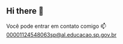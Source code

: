 ## Hi there 👋

<!--
Meu nome é Beatriz Oliveira ...

- 🔭 Estou estudando no alura ...
- 🤓 Estou me desenvolvendo na linguagem JavaScript ...
- 🫶🏼 Utilizo esse espaço para minha organização e compartilhamento dos meus projetos ...

-->
Você pode entrar em contato comigo 📫
00001124548063sp@al.educacao.sp.gov.br 
